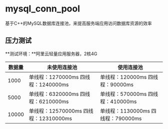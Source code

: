 # mysql_conn_pool

基于C++的MySQL数据库连接池，来提高服务端应用访问数据库资源的效率

## 压力测试
**测试环境：**阿里云轻量应用服务器，2核4G

| 数据量 | 未使用连接池                          | 使用连接池                         |
| ------ | ------------------------------------- | ---------------------------------- |
| 1000   | 单线程：1270000ms  四线程：1240000ms  | 单线程：120000ms 四线程：90000ms   |
| 5000   | 单线程：6320000ms 四线程：6210000ms   | 单线程：570000ms 四线程：410000ms  |
| 10000  | 单线程：12570000ms 四线程：12310000ms | 单线程：1130000ms 四线程：790000ms |